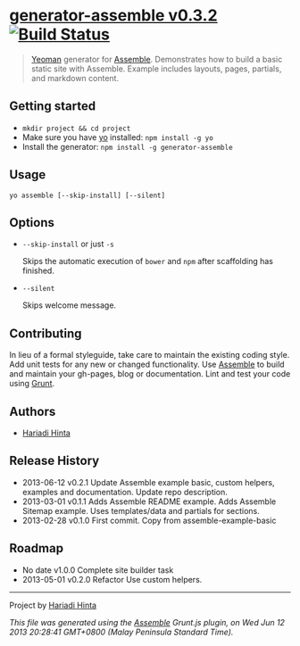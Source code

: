 # [generator-assemble v0.3.2](https://github.com/hariadi/generator-assemble) [![Build Status](https://travis-ci.org/hariadi/generator-assemble.png)](https://travis-ci.org/hariadi/generator-assemble)

> [Yeoman][yeoman] generator for [Assemble][assemble]. Demonstrates how to build a basic static site with Assemble. Example includes layouts, pages, partials, and markdown content.


## Getting started
- `mkdir project && cd project`
- Make sure you have [yo](https://github.com/yeoman/yo) installed:
    `npm install -g yo`
- Install the generator:
    `npm install -g generator-assemble`



## Usage
```shell
yo assemble [--skip-install] [--silent]
```



## Options

* `--skip-install` or just `-s`

  Skips the automatic execution of `bower` and `npm` after scaffolding has finished.


* `--silent`

  Skips welcome message.



## Contributing
In lieu of a formal styleguide, take care to maintain the existing coding style. Add unit tests for any new or changed functionality. Use [Assemble][assemble] to build and maintain your gh-pages, blog or documentation. Lint and test your code using [Grunt](http://gruntjs.com/).



## Authors
* [Hariadi Hinta](http://github.com/hariadi)



## Release History
* 2013-06-12      v0.2.1      Update Assemble example basic, custom helpers, examples and documentation.  Update repo description.
* 2013-03-01      v0.1.1      Adds Assemble README example.  Adds Assemble Sitemap example.  Uses templates/data and partials for sections.
* 2013-02-28      v0.1.0      First commit. Copy from assemble-example-basic



## Roadmap
* No date     v1.0.0      Complete site builder task
* 2013-05-01      v0.2.0      Refactor  Use custom helpers.


---

Project by [Hariadi Hinta](http://github.com/hariadi/)

_This file was generated using the [Assemble][assemble] Grunt.js plugin, on Wed Jun 12 2013 20:28:41 GMT+0800 (Malay Peninsula Standard Time)._

[assemble]: https://github.com/assemble/assemble/
[gruntfile]: http://gruntjs.com/sample-gruntfile
[yeoman]: http://yeoman.io/

